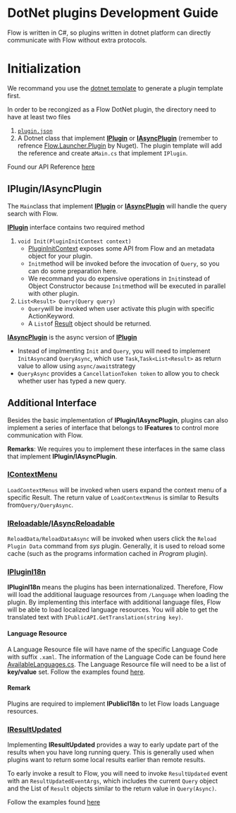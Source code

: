 # DotNet plugins Development Guide

Flow is written in C#, so plugins written in dotnet platform can directly communicate with Flow without extra protocols.

# Initialization

We recommand you use the [dotnet template](https://github.com/Flow-Launcher/dotnet-template) to generate a plugin template first.

In order to be recongized as a Flow DotNet plugin, the directory need to have at least two files
1. [`plugin.json`](plugin.json.md)
2. A Dotnet class that implement **[IPlugin](Flow.Launcher.Plugin%20Reference/Flow.Launcher.Plugin/iplugin.md)** or **[IAsyncPlugin](Flow.Launcher.Plugin%20Reference/Flow.Launcher.Plugin/iasyncplugin.md)** (remember to refrence [Flow.Launcher.Plugin](https://www.nuget.org/packages/Flow.Launcher.Plugin/) by Nuget). The plugin template will add the reference and create  a`Main.cs` that implement `IPlugin`.

Found our API Reference [here](Flow.Launcher.Plugin%20Reference/Flow.Launcher.Plugin.md)

## IPlugin/IAsyncPlugin

The `Main`class that implement **[IPlugin](Flow.Launcher.Plugin%20Reference/Flow.Launcher.Plugin/iplugin.md)** or **[IAsyncPlugin](Flow.Launcher.Plugin%20Reference/Flow.Launcher.Plugin/iasyncplugin.md)** will handle the query search with Flow.

**[IPlugin](Flow.Launcher.Plugin%20Reference/Flow.Launcher.Plugin/iplugin.md)** interface contains two required method
1. `void Init(PluginInitContext context)`
    - [PluginInitContext](https://github.com/Flow-Launcher/Flow.Launcher/blob/master/Flow.Launcher.Plugin%20Reference/Flow.Launcher.Plugin/PluginInitContext.cs) exposes some API from Flow and an metadata object for your plugin. 
    - `Init`method will be invoked before the invocation of `Query`, so you can do some preparation here. 
    - We recommand you do expensive operations in `Init`instead of Object Constructor because `Init`method will be executed in parallel with other plugin.
2. `List<Result> Query(Query query)`
    - `Query`will be invoked when user activate this plugin with specific ActionKeyword.
    - A `List`of [Result](/Flow.Launcher.Plugin%20Reference/Flow.Launcher.Plugin/result.md) object should be returned.
 
 **[IAsyncPlugin](Flow.Launcher.Plugin%20Reference/Flow.Launcher.Plugin/iasyncplugin.md)** is the async version of **[IPlugin](Flow.Launcher.Plugin%20Reference/Flow.Launcher.Plugin/iplugin.md)**
 - Instead of implmenting `Init` and `Query`, you will need to implement `InitAsync`and `QueryAsync`, which use `Task`,`Task<List<Result>` as return value to allow  using `async/await`strategy
 - `QueryAsync` provides a `CancellationToken token` to allow you to check whether user has typed a new query.
 
## Additional Interface

Besides the basic implementation of **IPlugin/IAsyncPlugin**, plugins can also implement a series of interface that belongs to **IFeatures** to control more communication with Flow. 

**Remarks**: We requires you to implement these interfaces in the same class that implement **IPlugin/IAsyncPlugin**.

### [IContextMenu](Flow.Launcher.Plugin%20Reference/Flow.Launcher.Plugin/icontextmenu.md)

`LoadContextMenus` will be invoked when users expand the context menu of a specific Result. 
The return value of `LoadContextMenus` is similar to Results from`Query/QueryAsync`.

### [IReloadable](Flow.Launcher.Plugin%20Reference/Flow.Launcher.Plugin/ireloadable.md)/[IAsyncReloadable](Flow.Launcher.Plugin%20Reference/Flow.Launcher.Plugin/iasyncreloadable.md)

`ReloadData/ReloadDataAsync` will be invoked when users click the `Reload Plugin Data` command from _sys_ plugin. Generally, it is used to reload some cache (such as the programs information cached in _Program_ plugin).

### [IPluginI18n](/Flow.Launcher.Plugin%20Reference/Flow.Launcher.Plugin/iplugini18n.md)

**IPluginI18n** means the plugins has been internationalized. Therefore, Flow will load the additional lauguage resources from `/Language` when loading the plugin.
By implementing this interface with additional language files, Flow will be able to load localized language resources. You will able to get the translated text with `IPublicAPI.GetTranslation(string key)`.

#### Language Resource

A Language Resource file will have name of the specific Language Code with suffix `.xaml`. The information of the Language Code can be found here [AvailableLanguages.cs](https://github.com/Flow-Launcher/Flow.Launcher/blob/dev/Flow.Launcher.Core/Resource/AvailableLanguages.cs).
The Language Resource file will need to be a list of **key/value** set. Follow the examples found [here](https://github.com/Flow-Launcher/Flow.Launcher/blob/dev/Flow.Launcher/Languages/en.xaml).

#### Remark

Plugins are required to implement **IPublicI18n** to let Flow loads Language resources.

### [IResultUpdated](Flow.Launcher.Plugin%20Reference/Flow.Launcher.Plugin/iresultupdated.md)


Implementing **IResultUpdated** provides a way to early update part of the results when you have long running query. This is generally used when plugins want to return some local results earlier than remote results.

To early invoke a result to Flow, you will need to invoke `ResultUpdated` event with an `ResultUpdatedEventArgs`, which includes the current `Query` object and the List of `Result` objects similar to the return value in `Query(Async)`.

Follow the examples found [here](https://github.com/Flow-Launcher/plugin-samples/tree/master/HelloWorldCSharp) 

